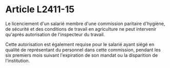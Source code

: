# Article L2411-15

Le licenciement d'un salarié membre d'une commission paritaire d'hygiène, de sécurité et des conditions de travail en agriculture ne peut intervenir qu'après autorisation de l'inspecteur du travail.

Cette autorisation est également requise pour le salarié ayant siégé en qualité de représentant du personnel dans cette commission, pendant les six premiers mois suivant l'expiration de son mandat ou la disparition de l'institution.